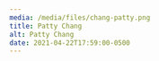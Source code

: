 ```yaml
---
media: /media/files/chang-patty.png
title: Patty Chang
alt: Patty Chang
date: 2021-04-22T17:59:00-0500
---
```

